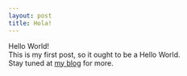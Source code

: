 ```yaml
---
layout: post
title: Hola!
---
```

Hello World!  
This is my first post, so it ought to be a Hello World.  
Stay tuned at [my blog][Satish Yadav Blog] for more.

[Satish Yadav Blog]: https://blog.satishyadav.com
